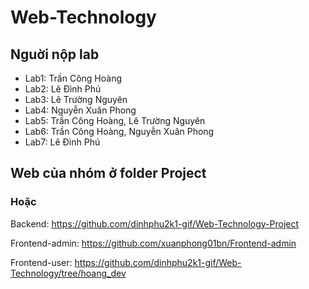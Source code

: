 # Web-Technology
## Nguời nộp lab
- Lab1: Trần Công Hoàng
- Lab2: Lê Đình Phú
- Lab3: Lê Trường Nguyên
- Lab4: Nguyễn Xuân Phong
- Lab5: Trần Công Hoàng, Lê Trường Nguyên
- Lab6: Trần Công Hoàng, Nguyễn Xuân Phong 
- Lab7: Lê Đình Phú

## Web của nhóm ở folder Project
### Hoặc

Backend: https://github.com/dinhphu2k1-gif/Web-Technology-Project

Frontend-admin: https://github.com/xuanphong01bn/Frontend-admin

Frontend-user: https://github.com/dinhphu2k1-gif/Web-Technology/tree/hoang_dev

